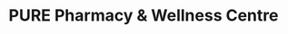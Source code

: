 ---
title: "PURE Pharmacy & Wellness Centre"
url: /king-city/pure-pharmacy-und-wellness-centre/
shop: Drogerie
---